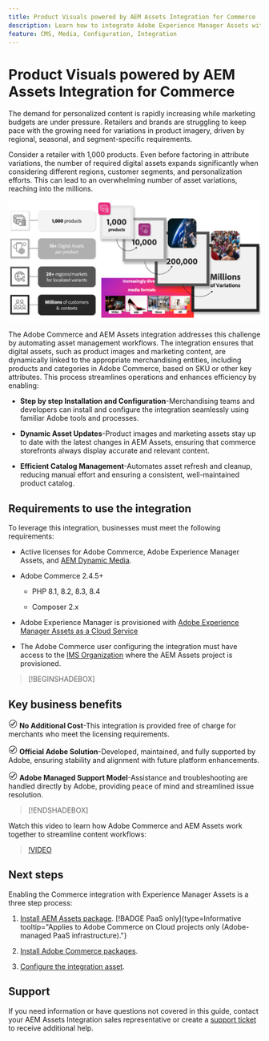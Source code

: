 ```yaml
---
title: Product Visuals powered by AEM Assets Integration for Commerce
description: Learn how to integrate Adobe Experience Manager Assets with your [!DNL Commerce] instance to create and manage the media files for your Commerce storefront.
feature: CMS, Media, Configuration, Integration
---
```


# Product Visuals powered by AEM Assets Integration for Commerce

The demand for personalized content is rapidly increasing while marketing budgets are under pressure. Retailers and brands are struggling to keep pace with the growing need for variations in product imagery, driven by regional, seasonal, and segment-specific requirements.

Consider a retailer with 1,000 products. Even before factoring in attribute variations, the number of required digital assets expands significantly when considering different regions, customer segments, and personalization efforts. This can lead to an overwhelming number of asset variations, reaching into the millions.

![check](assets/product-visuals-example.png)

The Adobe Commerce and AEM Assets integration addresses this challenge by automating asset management workflows. The integration ensures that digital assets, such as product images and marketing content, are dynamically linked to the appropriate merchandising entities, including products and categories in Adobe Commerce, based on SKU or other key attributes. This process streamlines operations and enhances efficiency by enabling:

- **Step by step Installation and Configuration**-Merchandising teams and developers can install and configure the integration seamlessly using familiar Adobe tools and processes.

- **Dynamic Asset Updates**-Product images and marketing assets stay up to date with the latest changes in AEM Assets, ensuring that commerce storefronts always display accurate and relevant content.

- **Efficient Catalog Management**-Automates asset refresh and cleanup, reducing manual effort and ensuring a consistent, well-maintained product catalog.

## Requirements to use the integration

To leverage this integration, businesses must meet the following requirements:

- Active licenses for Adobe Commerce, Adobe Experience Manager Assets, and [AEM Dynamic Media](https://experienceleague.adobe.com/en/docs/experience-manager-65/content/assets/dynamic/administering-dynamic-media).

- Adobe Commerce 2.4.5+

    - PHP 8.1, 8.2, 8.3, 8.4

    - Composer 2.x

- Adobe Experience Manager is provisioned with [Adobe Experience Manager Assets as a Cloud Service](https://experienceleague.adobe.com/en/docs/experience-manager-cloud-service/content/assets/overview)

- The Adobe Commerce user configuring the integration must have access to the [IMS Organization](https://experienceleague.adobe.com/en/docs/core-services/interface/administration/organizations#concept_EA8AEE5B02CF46ACBDAD6A8508646255) where the AEM Assets project is provisioned.

>[!BEGINSHADEBOX]

## Key business benefits

![check](assets/icon-check.png) **No Additional Cost**-This integration is provided free of charge for merchants who meet the licensing requirements.

![check](assets/icon-check.png) **Official Adobe Solution**-Developed, maintained, and fully supported by Adobe, ensuring stability and alignment with future platform enhancements.

![check](assets/icon-check.png) **Adobe Managed Support Model**-Assistance and troubleshooting are handled directly by Adobe, providing peace of mind and streamlined issue resolution.

>[!ENDSHADEBOX]

Watch this video to learn how Adobe Commerce and AEM Assets work together to streamline content workflows:

>[!VIDEO](https://video.tv.adobe.com/v/3447837)

## Next steps

Enabling the Commerce integration with Experience Manager Assets is a three step process:

1. [Install AEM Assets package](configure-aem.md). [!BADGE PaaS only]{type=Informative tooltip="Applies to Adobe Commerce on Cloud projects only (Adobe-managed PaaS infrastructure)."}

1. [Install Adobe Commerce packages](configure-aem.md).

1. [Configure the integration asset](setup-synchronization.md).

## Support

If you need information or have questions not covered in this guide, contact your AEM Assets Integration sales representative or create a [support ticket](https://experienceleague.adobe.com/docs/commerce-knowledge-base/kb/help-center-guide/magento-help-center-user-guide.html#submit-ticket) to receive additional help.
